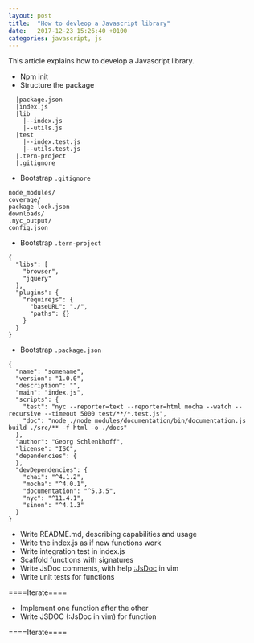 ```yaml
---
layout: post
title:  "How to devleop a Javascript library"
date:   2017-12-23 15:26:40 +0100
categories: javascript, js
---
```

This article explains how to develop a Javascript library.

* Npm init
* Structure the package

```
  |package.json
  |index.js
  |lib
    |--index.js
    |--utils.js
  |test
    |--index.test.js
    |--utils.test.js
  |.tern-project
  |.gitignore
```

* Bootstrap `.gitignore`

```
node_modules/
coverage/
package-lock.json
downloads/
.nyc_output/
config.json
```

* Bootstrap `.tern-project`

```
{
  "libs": [
    "browser",
    "jquery"
  ],
  "plugins": {
    "requirejs": {
      "baseURL": "./",
      "paths": {}
    }
  }
}
```

* Bootstrap `.package.json`

```
{
  "name": "somename",
  "version": "1.0.0",
  "description": "",
  "main": "index.js",
  "scripts": {
    "test": "nyc --reporter=text --reporter=html mocha --watch --recursive --timeout 5000 test/**/*.test.js",
    "doc": "node ./node_modules/documentation/bin/documentation.js build ./src/** -f html -o ./docs"
  },
  "author": "Georg Schlenkhoff",
  "license": "ISC",
  "dependencies": {
  },
  "devDependencies": {
    "chai": "^4.1.2",
    "mocha": "^4.0.1",
    "documentation": "^5.3.5",
    "nyc": "^11.4.1",
    "sinon": "^4.1.3"
  }
}
```

* Write README.md, describing capabilities and usage
* Write the index.js as if new functions work
* Write integration test in index.js
* Scaffold functions with signatures
* Write JsDoc comments, with help [:JsDoc](https://github.com/heavenshell/vim-jsdoc) in vim
* Write unit tests for functions

====Iterate====

* Implement one function after the other
* Write JSDOC (:JsDoc in vim) for function

====Iterate====
